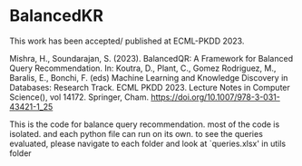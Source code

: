 # BalancedKR

This work has been accepted/ published at ECML-PKDD 2023. 


Mishra, H., Soundarajan, S. (2023). BalancedQR: A Framework for Balanced Query Recommendation. In: Koutra, D., Plant, C., Gomez Rodriguez, M., Baralis, E., Bonchi, F. (eds) Machine Learning and Knowledge Discovery in Databases: Research Track. ECML PKDD 2023. Lecture Notes in Computer Science(), vol 14172. Springer, Cham. https://doi.org/10.1007/978-3-031-43421-1_25


This is the code for balance query recommendation. most of the code is isolated. and each python file can run on its own. to see the queries evaluated, please 
navigate to each folder and look at `queries.xlsx' in utils folder

